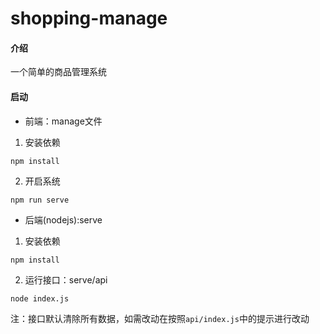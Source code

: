 # shopping-manage

#### 介绍
一个简单的商品管理系统

#### 启动
- 前端：manage文件
1. 安装依赖
```
npm install

```
2. 开启系统
```
npm run serve

```

- 后端(nodejs):serve
1. 安装依赖
```
npm install

```
2. 运行接口：serve/api
```
node index.js
```
注：接口默认清除所有数据，如需改动在按照`api/index.js`中的提示进行改动



